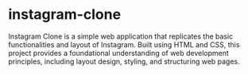 # instagram-clone
Instagram Clone is a simple web application that replicates the basic functionalities and layout of Instagram. Built using HTML and CSS, this project provides a foundational understanding of web development principles, including layout design, styling, and structuring web pages.
